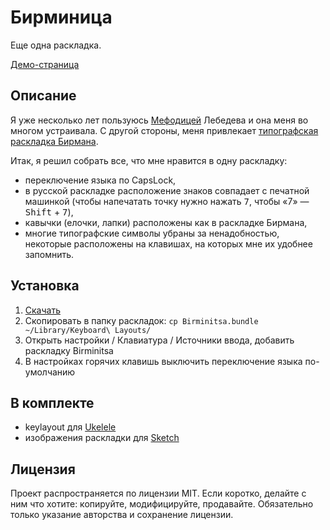 # Бирминица
Еще одна раскладка.

[Демо-страница](http://chuhlomin.github.io/birminitsa/)

## Описание

Я уже несколько лет пользуюсь [Мефодицей](www.tema.ru/rrr/soft/) Лебедева и она меня во многом устраивала. С другой стороны, меня привлекает [типографская раскладка Бирмана](http://ilyabirman.ru/projects/typography-layout/).

Итак, я решил собрать все, что мне нравится в одну раскладку:

* переключение языка по CapsLock,
* в русской раскладке расположение знаков совпадает с печатной машинкой (чтобы напечатать точку нужно нажать <kbd>7</kbd>, чтобы «7» — <kbd>Shift</kbd> + <kbd>7</kbd>),
* кавычки (елочки, лапки) расположены как в раскладке Бирмана,
* многие типографские символы убраны за ненадобностью, некоторые расположены на клавишах, на которых мне их удобнее запомнить.

## Установка

1. [Скачать](https://raw.githubusercontent.com/chuhlomin/Birminitsa/master/Birminitsa.bundle)
2. Скопировать в папку раскладок: ```cp Birminitsa.bundle ~/Library/Keyboard\ Layouts/```
3. Открыть настройки / Клавиатура / Источники ввода, добавить раскладку Birminitsa
4. В настройках горячих клавишь выключить переключение языка по-умолчанию

## В комплекте

* keylayout для [Ukelele](http://scripts.sil.org/ukelele)
* изображения раскладки для [Sketch](http://bohemiancoding.com/sketch/)

## Лицензия

Проект распространяется по лицензии MIT. Если коротко, делайте с ним что хотите: копируйте, модифицируйте, продавайте. Обязательно только указание авторства и сохранение лицензии.
